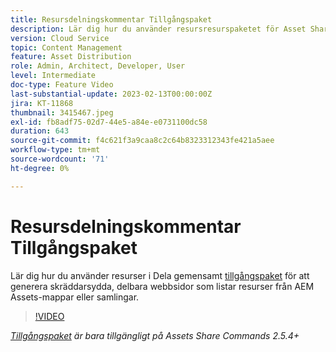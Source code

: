 ```yaml
---
title: Resursdelningskommentar Tillgångspaket
description: Lär dig hur du använder resursresurspaketet för Asset Share Common för att generera skräddarsydda, delningsbara webbsidor som listar resurser från AEM Assets-mappar eller samlingar.
version: Cloud Service
topic: Content Management
feature: Asset Distribution
role: Admin, Architect, Developer, User
level: Intermediate
doc-type: Feature Video
last-substantial-update: 2023-02-13T00:00:00Z
jira: KT-11868
thumbnail: 3415467.jpeg
exl-id: fb8adf75-02d7-44e5-a84e-e0731100dc58
duration: 643
source-git-commit: f4c621f3a9caa8c2c64b8323312343fe421a5aee
workflow-type: tm+mt
source-wordcount: '71'
ht-degree: 0%

---
```


# Resursdelningskommentar Tillgångspaket

Lär dig hur du använder resurser i Dela gemensamt [tillgångspaket](https://opensource.adobe.com/asset-share-commons/pages/asset-kit/overview/) för att generera skräddarsydda, delbara webbsidor som listar resurser från AEM Assets-mappar eller samlingar.

>[!VIDEO](https://video.tv.adobe.com/v/3415467?quality=12&learn=on)

_[Tillgångspaket](https://opensource.adobe.com/asset-share-commons/pages/asset-kit/overview/) är bara tillgängligt på Assets Share Commands 2.5.4+_
